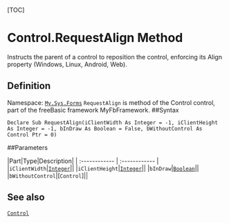 [TOC]
# Control.RequestAlign Method
Instructs the parent of a control to reposition the control, enforcing its Align property (Windows, Linux, Android, Web).
## Definition
Namespace: [`My.Sys.Forms`](My.Sys.Forms.md)
`RequestAlign` is method of the Control control, part of the freeBasic framework MyFbFramework.
##Syntax
```freeBasic
Declare Sub RequestAlign(iClientWidth As Integer = -1, iClientHeight As Integer = -1, bInDraw As Boolean = False, bWithoutControl As Control Ptr = 0)
```

##Parameters

|Part|Type|Description|
| :------------ | :------------ |
|`iClientWidth`|[`Integer`]("https://www.freebasic.net/wiki/KeyPgInteger")||
|`iClientHeight`|[`Integer`]("https://www.freebasic.net/wiki/KeyPgInteger")||
|`bInDraw`|[`Boolean`]("https://www.freebasic.net/wiki/KeyPgBoolean")||
|`bWithoutControl`|[`Control`]||
## See also
[`Control`](Control.md)
